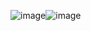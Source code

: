 ![image](https://github.com/duyydang/flutter_chat_ui/assets/33219609/19c5d111-46f2-47c2-a437-022411e7e1a3)![image](https://github.com/duyydang/flutter_chat_ui/assets/33219609/4b6f0d8a-34c6-43d1-8c43-21fcfcd0804f)



